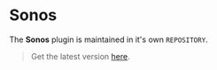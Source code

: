 # Sonos

The **Sonos** plugin is maintained in it's own `REPOSITORY`.

> Get the latest version [here](https://github.com/techoguy/Full-SONOS-Control-For-EventGhost).